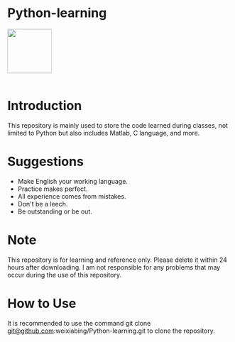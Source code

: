 # Python-learning
<img src="https://i.giphy.com/media/LMt9638dO8dftAjtco/200.webp" width="100"><br><br>

# Introduction
This repository is mainly used to store the code learned during classes, not limited to Python but also includes Matlab, C language, and more.

# Suggestions
+ Make English your working language.
+ Practice makes perfect.
+ All experience comes from mistakes.
+ Don't be a leech.
+ Be outstanding or be out.
# Note
This repository is for learning and reference only. Please delete it within 24 hours after downloading. I am not responsible for any problems that may occur during the use of this repository.

# How to Use
It is recommended to use the command git clone git@github.com:weixiabing/Python-learning.git to clone the repository.
